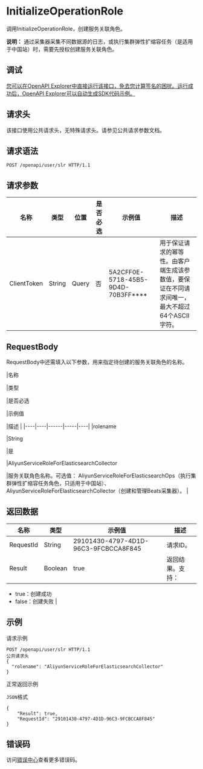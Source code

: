 # InitializeOperationRole

调用InitializeOperationRole，创建服务关联角色。

**说明：** 通过采集器采集不同数据源的日志，或执行集群弹性扩缩容任务（是适用于中国站）时，需要先授权创建服务关联角色。

## 调试

[您可以在OpenAPI Explorer中直接运行该接口，免去您计算签名的困扰。运行成功后，OpenAPI Explorer可以自动生成SDK代码示例。](https://api.aliyun.com/#product=elasticsearch&api=InitializeOperationRole&type=ROA&version=2017-06-13)

## 请求头

该接口使用公共请求头，无特殊请求头。请参见公共请求参数文档。

## 请求语法

```
POST /openapi/user/slr HTTP/1.1
```

## 请求参数

|名称|类型|位置|是否必选|示例值|描述|
|--|--|--|----|---|--|
|ClientToken|String|Query|否|5A2CFF0E-5718-45B5-9D4D-70B3FF\*\*\*\*|用于保证请求的幂等性。由客户端生成该参数值，要保证在不同请求间唯一，最大不超过64个ASCII字符。 |

## RequestBody

RequestBody中还需填入以下参数，用来指定待创建的服务关联角色的名称。

|名称

|类型

|是否必选

|示例值

|描述 |
|----|----|------|-----|----|
|rolename

|String

|是

|AliyunServiceRoleForElasticsearchCollector

|服务关联角色名称。可选值： AliyunServiceRoleForElasticsearchOps（执行集群弹性扩缩容任务角色，只适用于中国站）、AliyunServiceRoleForElasticsearchCollector（创建和管理Beats采集器）。 |

## 返回数据

|名称|类型|示例值|描述|
|--|--|---|--|
|RequestId|String|29101430-4797-4D1D-96C3-9FCBCCA8F845|请求ID。 |
|Result|Boolean|true|返回结果。支持：

 -   true：创建成功
-   false：创建失败 |

## 示例

请求示例

```
POST /openapi/user/slr HTTP/1.1
公共请求头
{
  "rolename": "AliyunServiceRoleForElasticsearchCollector"
}
```

正常返回示例

`JSON`格式

```
{
	"Result": true,
	"RequestId": "29101430-4797-4D1D-96C3-9FCBCCA8F845"
}
```

## 错误码

访问[错误中心](https://error-center.alibabacloud.com/status/product/elasticsearch)查看更多错误码。

